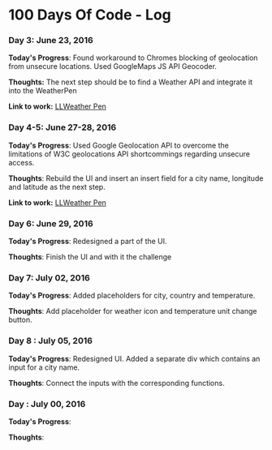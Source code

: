 # 100 Days Of Code - Log

### Day 3: June 23, 2016 


**Today's Progress**: Found workaround to Chromes blocking of geolocation from unsecure locations. Used GoogleMaps JS API Geocoder.

**Thoughts:** The next step should be to find a Weather API and integrate it into the  WeatherPen

**Link to work:** [LLWeather Pen](http://codepen.io/Robija/pen/WxGPJy)


### Day 4-5: June 27-28, 2016 

**Today's Progress**: Used Google Geolocation API to overcome the limitations of W3C geolocations API shortcommings regarding unsecure access. 

**Thoughts**: Rebuild the UI and insert an insert field for a city name, longitude and latitude as the next step.

**Link to work:** [LLWeather Pen](http://codepen.io/Robija/pen/WxGPJy)

### Day 6: June 29, 2016 

**Today's Progress**: Redesigned a part of the UI.

**Thoughts**: Finish the UI and with it the challenge



### Day 7: July 02, 2016 

**Today's Progress**: Added placeholders for city, country and temperature.

**Thoughts**: Add placeholder for weather icon and temperature unit change button. 

### Day 8 : July 05, 2016 

**Today's Progress**: Redesigned UI. Added a separate div which contains an input for a city name. 

**Thoughts**: Connect the inputs with the corresponding functions.

### Day : July 00, 2016 

**Today's Progress**: 

**Thoughts**: 

